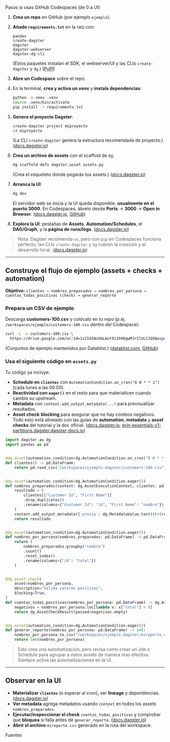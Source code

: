 Pasos si usas GitHub Codespaces (de 0 a UI)

1. **Crea un repo** en GitHub (por ejemplo `ejemplo`).
2. **Añade `requirements.txt`** en la raíz con:

   ```
   pandas
   create-dagster
   dagster
   dagster-webserver
   dagster-dg-cli
   ```

   (Estos paquetes instalan el SDK, el webserver/UI y las CLIs `create-dagster` y `dg`.) ([PyPI][6])
3. **Abre un Codespace** sobre el repo.
4. En la terminal, **crea y activa un venv** y **instala dependencias**:

   ```bash
   python -m venv .venv
   source .venv/bin/activate
   pip install -r requirements.txt
   ```
5. **Genera el proyecto Dagster**:

   ```bash
   create-dagster project miproyecto
   cd miproyecto
   ```

   (La CLI `create-dagster` genera la estructura recomendada de proyecto.) ([docs.dagster.io][5])
6. **Crea un archivo de assets** con el scaffold de `dg`:

   ```bash
   dg scaffold defs dagster.asset assets.py
   ```

   (Crea el esqueleto donde pegarás tus assets.) ([docs.dagster.io][7])
7. **Arranca la UI**:

   ```bash
   dg dev
   ```

   El servidor web se inicia y la UI queda disponible, **usualmente en el puerto 3000**. En Codespaces, ábrelo desde **Ports** → **3000** → **Open in Browser**. ([docs.dagster.io][8], [GitHub][9])
8. **Explora la UI**: pestañas de **Assets**, **Automation/Schedules**, el **DAG/Graph**, y la **página de runs/logs**. ([docs.dagster.io][8])

> Nota: Dagster recomienda `uv`, pero con `pip` en Codespaces funciona perfecto; las CLIs `create-dagster` y `dg` cubren la creación y el desarrollo local. ([docs.dagster.io][10])

---

## Construye el flujo de ejemplo (assets + checks + automation)

**Objetivo:** `clientes → nombres_preparados → nombres_por_persona → cuentas_todas_positivas (check) → generar_reporte`

### Prepara un CSV de ejemplo

Descarga **customers-100.csv** y colócalo en tu repo (p.ej. `/workspaces/ejemplo/customers-100.csv` dentro del Codespace):

```bash
curl -L -o customers-100.csv \
  https://drive.google.com/uc?id=1x2IdSNcHGLmot9i1h90gwMJr5lULC2QV&export=download
```

(Conjuntos de ejemplo mantenidos por Datablist.) ([datablist.com][11], [GitHub][12])

### Usa el siguiente código en `assets.py`

Tu código ya incluye:

* **Schedule en `clientes`** con `AutomationCondition.on_cron("0 0 * * 1")` (cada lunes a las 00:00).
* **Reactividad con `eager()`** en el resto para que materialicen cuando cambie su upstream.
* **Metadata** con `context.add_output_metadata(...)` para previsualizar resultados.
* **Asset check** **blocking** para asegurar que no hay conteos negativos.
  Todo esto está alineado con las guías de **automation**, **metadata** y **asset checks** del tutorial y la doc oficial. ([docs.dagster.io][2], [erin-essentials-v1-partitions.dagster.dagster-docs.io][13])

```python
import dagster as dg
import pandas as pd


@dg.asset(automation_condition=dg.AutomationCondition.on_cron("0 0 * * 1"))
def clientes() -> pd.DataFrame:
    return pd.read_csv("/workspaces/ejemplo-dagster/customers-100.csv")


@dg.asset(automation_condition=dg.AutomationCondition.eager())
def nombres_preparados(context: dg.AssetExecutionContext, clientes: pd.DataFrame) -> pd.DataFrame:
    resultado = (
        clientes[["Customer Id", "First Name"]]
        .drop_duplicates()
        .rename(columns={"Customer Id": "id", "First Name": "nombre"})
    )
    context.add_output_metadata({'previa': dg.MetadataValue.text(str(resultado.head()))})
    return resultado


@dg.asset(automation_condition=dg.AutomationCondition.eager())
def nombres_por_persona(nombres_preparados: pd.DataFrame) -> pd.DataFrame:
    return (
        nombres_preparados.groupby("nombre")
        .count()
        .reset_index()
        .rename(columns={"id": "total"})
    )


@dg.asset_check(
    asset=nombres_por_persona,
    description="Valida valores positivos",
    blocking=True,
)
def cuentas_todas_positivas(nombres_por_persona: pd.DataFrame) -> dg.AssetCheckResult:
    negativos = nombres_por_persona.loc[lambda x: x["total"] < 0]
    return dg.AssetCheckResult(passed=negativos.empty)


@dg.asset(automation_condition=dg.AutomationCondition.eager())
def generar_reporte(nombres_por_persona: pd.DataFrame) -> int:
    nombres_por_persona.to_csv("/workspaces/ejemplo-dagster/mireporte.csv", index=False)
    return len(nombres_por_persona)
```

> Esto crea una automatizacion, pero revisa como crear un Job o Schedule para agrupar a estos assets de manera mas efectiva.
> Siempre activa las automatizaciones en la UI.

---

## Observar en la UI

* **Materializar `clientes`** (o esperar al cron), ver **lineage** y dependencias. ([docs.dagster.io][8])
* **Ver metadata** agrega metadatos usando `context` en todos los assets `nombres_preparados`. 
* **Ejecutar/inspeccionar el check** `cuentas_todas_positivas` y comprobar que **bloquea** si falla antes de `generar_reporte`. ([docs.dagster.io][3])
* **Abrir el archivo** `mireporte.csv` generado en la ruta del workspace.



Fuentes

[1]: https://docs.dagster.io/etl-pipeline-tutorial?utm_source=chatgpt.com "Build an ETL Pipeline | Dagster Docs"
[2]: https://docs.dagster.io/etl-pipeline-tutorial/automate-your-pipeline?utm_source=chatgpt.com "Automate your pipeline | Dagster Docs"
[3]: https://docs.dagster.io/etl-pipeline-tutorial/data-quality?utm_source=chatgpt.com "Ensure data quality with asset checks | Dagster Docs"
[4]: https://docs.dagster.io/etl-pipeline-tutorial/visualize-data?utm_source=chatgpt.com "Build a dashboard to visualize data | Dagster Docs"
[5]: https://docs.dagster.io/guides/build/projects/creating-a-new-project?utm_source=chatgpt.com "Creating a new Dagster project"
[6]: https://pypi.org/project/dagster/?utm_source=chatgpt.com "dagster · PyPI"
[7]: https://docs.dagster.io/guides/build/assets/defining-assets?utm_source=chatgpt.com "Defining assets - Dagster Docs"
[8]: https://docs.dagster.io/guides/operate/webserver?utm_source=chatgpt.com "Dagster webserver and UI | Dagster Docs"
[9]: https://github.com/dagster-io/dagster-quickstart/blob/main/README.md?utm_source=chatgpt.com "dagster-quickstart/README.md at main - GitHub"
[10]: https://docs.dagster.io/getting-started/installation?utm_source=chatgpt.com "Installing Dagster | Dagster Docs"
[11]: https://www.datablist.com/learn/csv/download-sample-csv-files?utm_source=chatgpt.com "Download Sample CSV Files for free - Datablist"
[12]: https://github.com/datablist/sample-csv-files?utm_source=chatgpt.com "GitHub - datablist/sample-csv-files"
[13]: https://erin-essentials-v1-partitions.dagster.dagster-docs.io/tutorial/building-an-asset-graph?utm_source=chatgpt.com "Tutorial, part four: Building an asset graph | Dagster Docs"
[14]: https://docs.dagster.io/guides/automate/declarative-automation/customizing-automation-conditions/customizing-on-cron-condition?utm_source=chatgpt.com "Customizing on_cron | Dagster Docs"
[15]: https://newreleases.io/project/github/dagster-io/dagster/release/1.8.12?utm_source=chatgpt.com "dagster-io/dagster 1.8.12 on GitHub - NewReleases.io"
